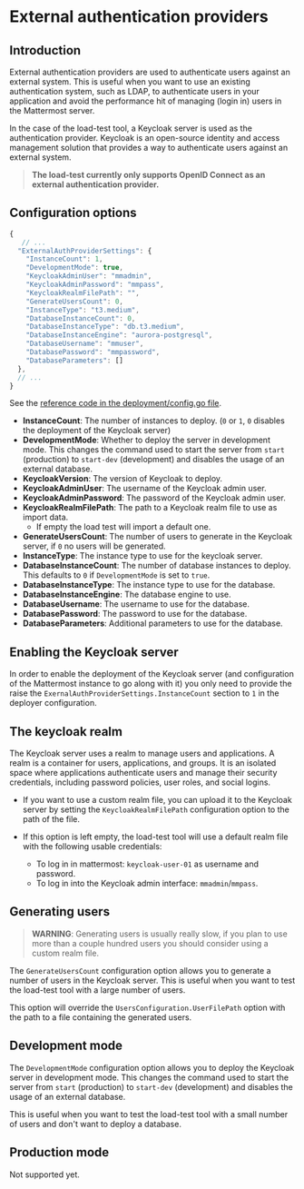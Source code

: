 # External authentication providers

## Introduction

External authentication providers are used to authenticate users against an external system. This is useful when you want to use an existing authentication system, such as LDAP, to authenticate users in your application and avoid the performance hit of managing (login in) users in the Mattermost server.

In the case of the load-test tool, a Keycloak server is used as the authentication provider. Keycloak is an open-source identity and access management solution that provides a way to authenticate users against an external system.

> **The load-test currently only supports OpenID Connect as an external authentication provider.**

## Configuration options

``` js
{
   // ...
  "ExternalAuthProviderSettings": {
    "InstanceCount": 1,
    "DevelopmentMode": true,
    "KeycloakAdminUser": "mmadmin",
    "KeycloakAdminPassword": "mmpass",
    "KeycloakRealmFilePath": "",
    "GenerateUsersCount": 0,
    "InstanceType": "t3.medium",
    "DatabaseInstanceCount": 0,
    "DatabaseInstanceType": "db.t3.medium",
    "DatabaseInstanceEngine": "aurora-postgresql",
    "DatabaseUsername": "mmuser",
    "DatabasePassword": "mmpassword",
    "DatabaseParameters": []
  },
  // ...
}
```

See the [reference code in the deployment/config.go file](../deployment/config.go#L188).

- **InstanceCount**: The number of instances to deploy. (`0` or `1`, `0` disables the deployment of the Keycloak server)
- **DevelopmentMode**: Whether to deploy the server in development mode. This changes the command used to start the server from `start` (production) to `start-dev` (development) and disables the usage of an external database.
- **KeycloakVersion**: The version of Keycloak to deploy.
- **KeycloakAdminUser**: The username of the Keycloak admin user.
- **KeycloakAdminPassword**: The password of the Keycloak admin user.
- **KeycloakRealmFilePath**: The path to a Keycloak realm file to use as import data.
  - If empty the load test will import a default one.
- **GenerateUsersCount**: The number of users to generate in the Keycloak server, if `0` no users will be generated.
- **InstanceType**: The instance type to use for the keycloak server.
- **DatabaseInstanceCount**: The number of database instances to deploy. This defaults to `0` if `DevelopmentMode` is set to `true`.
- **DatabaseInstanceType**: The instance type to use for the database.
- **DatabaseInstanceEngine**: The database engine to use.
- **DatabaseUsername**: The username to use for the database.
- **DatabasePassword**: The password to use for the database.
- **DatabaseParameters**: Additional parameters to use for the database.

## Enabling the Keycloak server

In order to enable the deployment of the Keycloak server (and configuration of the Mattermost instance to go along with it) you only need to provide the raise the `ExernalAuthProviderSettings.InstanceCount` section to `1` in the deployer configuration.

## The keycloak realm

The Keycloak server uses a realm to manage users and applications. A realm is a container for users, applications, and groups. It is an isolated space where applications authenticate users and manage their security credentials, including password policies, user roles, and social logins.

- If you want to use a custom realm file, you can upload it to the Keycloak server by setting the `KeycloakRealmFilePath` configuration option to the path of the file.

- If this option is left empty, the load-test tool will use a default realm file with the following usable credentials:
  - To log in in mattermost: `keycloak-user-01` as username and password.
  - To log in into the Keycloak admin interface: `mmadmin`/`mmpass`.

## Generating users

> **WARNING**: Generating users is usually really slow, if you plan to use more than a couple hundred users you should consider using a custom realm file.

The `GenerateUsersCount` configuration option allows you to generate a number of users in the Keycloak server. This is useful when you want to test the load-test tool with a large number of users.

This option will override the `UsersConfiguration.UserFilePath` option with the path to a file containing the generated users.

## Development mode

The `DevelopmentMode` configuration option allows you to deploy the Keycloak server in development mode. This changes the command used to start the server from `start` (production) to `start-dev` (development) and disables the usage of an external database.

This is useful when you want to test the load-test tool with a small number of users and don't want to deploy a database.

## Production mode

Not supported yet.
